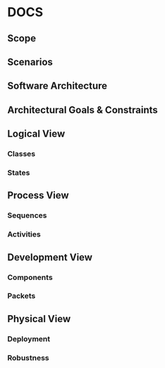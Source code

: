 # DOCS

## Scope

## Scenarios

## Software Architecture

## Architectural Goals & Constraints

## Logical View

### Classes

### States

## Process View

### Sequences

### Activities

## Development View

### Components

### Packets

## Physical View

### Deployment

### Robustness
